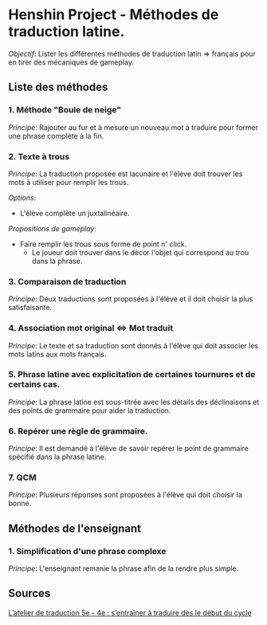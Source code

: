 # Henshin Project - Méthodes de traduction latine.

_Objectif_: Lister les différentes méthodes de traduction latin => français pour en tirer des mécaniques de gameplay.

## Liste des méthodes
### 1. Méthode "Boule de neige"

_Principe_: Rajouter au fur et à mesure un nouveau mot à traduire pour former une phrase complète à la fin.

### 2. Texte à trous

_Principe_: La traduction proposée est lacunaire et l'élève doit trouver les mots à utiliser pour remplir les trous.

_Options_: 
- L'élève complète un juxtalinéaire.

_Propositions de gameplay_:
- Faire remplir les trous sous forme de point n' click.
  - Le joueur doit trouver dans le décor l'objet qui correspond au trou dans la phrase. 

### 3. Comparaison de traduction

_Principe_: Deux traductions sont proposées à l'élève et il doit choisir la plus satisfaisante.

### 4. Association mot original <=> Mot traduit

_Principe_: Le texte et sa traduction sont donnés à l'élève qui doit associer les mots latins aux mots français.

### 5. Phrase latine avec explicitation de certaines tournures et de certains cas.

_Principe_: La phrase latine est sous-titrée avec les détails des déclinaisons et des points de grammaire pour aider la traduction.

### 6. Repérer une règle de grammaire.

_Principe_: Il est demandé à l'élève de savoir repérer le point de grammaire spécifié dans la phrase latine.

### 7. QCM

_Principe_: Plusieurs réponses sont proposées à l'élève qui doit choisir la bonne.

## Méthodes de l'enseignant
### 1. Simplification d'une phrase complexe

_Principe_: L'enseignant remanie la phrase afin de la rendre plus simple.

## Sources
[L’atelier de traduction 5e - 4e : s’entraîner à traduire dès le début du cycle](https://cache.media.eduscol.education.fr/file/LCA/95/0/01-RA16_C4_LCA_atelier_trad_VF_625950.pdf)
